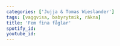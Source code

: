 ```yaml
---
categories: ['Jujja & Tomas Wieslander']
tags: [vaggvisa, babyrytmik, räkna]
title: 'Fem fina fåglar'
spotify_id: 
youtube_id: 
---
```


